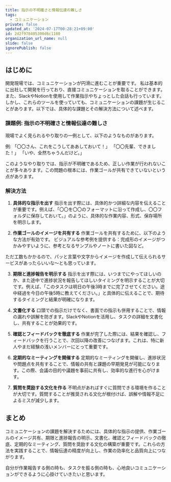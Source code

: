 ```yaml
---
title: 指示の不明確さと情報伝達の難しさ
tags:
  - コミュニケーション
private: false
updated_at: '2024-07-17T00:28:21+09:00'
id: 2d2f978405300d6c1180
organization_url_name: null
slide: false
ignorePublish: false
---
```

## はじめに
開発現場では、コミュニケーションが円滑に進むことが重要です。
私は基本的に出社して開発を行っており、直接コミュニケーションを取ることができます。また、SlackやNotionを使用して作業指示やちょっとした会話も行っています。しかし、これらのツールを使っていても、コミュニケーションの課題が生じることがあります。以下では、具体的な課題とその解決方法について述べます。

### 課題例: 指示の不明確さと情報伝達の難しさ
現場でよく見られるやり取りの一例として、以下のようなものがあります。

例:
「〇〇さん、これをこうしてああしておいて！」
「〇〇先輩、できました！」
「いや、全然ちゃうんだけど。」

このようなやり取りでは、指示が不明確であるため、正しい作業が行われないことが多々あります。この問題の根本には、作業ゴールが共有できていないという点があります。

### 解決方法
1. **具体的な指示を出す**
指示を出す際には、具体的かつ詳細な内容を伝えることが重要です。例えば、「〇〇を〇〇のフォーマットに沿って作成し、〇〇フォルダに保存しておいて。」のように、具体的な作業内容、形式、保存場所を明示します。

2. **作業ゴールのイメージを共有する**
作業ゴールを共有するために、以下のような方法が有効です。
ビジュアルな参考例を提供する：完成形のイメージがつかみやすいように、参考となるサンプルやノートに書いた図など。

ただ工数もかかるので、パッと言葉や文字からイメージを作成して伝えられるサービスがあったらいいな〜とも思っています。

3. **期限と進捗報告を明示する**
指示を出す際には、いつまでにやってほしいのか、また途中で進捗状況を報告してほしいタイミングを明示することが大切です。例えば、「このタスクは明日の午後3時までに完了させてください。途中経過を今日の午後5時に教えてください。」と具体的に伝えることで、期待するタイミングと結果が明確になります。

4. **文書化する**
口頭での指示だけでなく、書面での指示も併用することで、情報の漏れや誤解を防ぎます。SlackやNotionを活用し、タスクの詳細を文書化し、共有することが効果的です。

5. **確認とフィードバックを徹底する**
作業が完了した際には、結果を確認し、フィードバックを行うことで、次回以降の改善につなげます。これは、特に新人やまだ経験の浅いメンバーにとって重要です。

6. **定期的なミーティングを開催する**
定期的なミーティングを開催し、進捗状況や問題点を共有することで、情報の共有と課題の早期発見が可能になります。この際、会議の目的や議題を事前に共有し、効率的な進行を心がけます。

7. **質問を奨励する文化を作る**
不明点があればすぐに質問できる環境を作ることが大切です。質問することが推奨される文化が根付けば、誤解や情報不足によるミスが減少します。

## まとめ
コミュニケーションの課題を解決するためには、具体的な指示の提供、作業ゴールのイメージ共有、期限と進捗報告の明示、文書化、確認とフィードバックの徹底、定期的なミーティング、質問を奨励する文化の構築が重要です。これらの方法を実践することで、情報伝達の精度が向上し、作業の効率化と品質向上につながります。

自分が作業報告する側の時も、タスクを振る側の時も、心地良いコミュニケーションができるように心掛けていきたいと思います。
